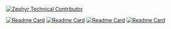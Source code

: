 <!--START_SECTION:badges-->
[![Zephyr Technical Contributor](https://images.credly.com/size/110x110/images/a77b7f85-70b0-42ab-9519-67ee509fbc0c/image.png)](http://www.credly.com/badges/c3ffae46-c33b-45c7-abf2-052ce8ef9e9c "Zephyr Technical Contributor")
<!--END_SECTION:badges-->

<!-- [![Readme Card](https://github-readme-stats.vercel.app/api/pin?username=lukkelele&show_owner=true&theme=gruvbox&repo=LkEngine)](https://github.com/lukkelele/LkEngine) -->
<!-- 
 [![Readme Card](https://github-readme-stats.vercel.app/api/pin?username=lukkelele&show_owner=true&theme=calm&repo=LkEngine)](https://github.com/lukkelele/LkEngine)
 [![Readme Card](https://github-readme-stats.vercel.app/api/pin?username=lukkelele&show_owner=true&theme=calm&repo=L)](https://github.com/lukkelele/L)
 [![Readme Card](https://github-readme-stats.vercel.app/api/pin?username=lukkelele&show_owner=true&theme=calm&repo=LTesto)](https://github.com/lukkelele/LTesto)
 [![Readme Card](https://github-readme-stats.vercel.app/api/pin?username=lukkelele&show_owner=true&theme=calm&repo=louise)](https://github.com/lukkelele/louise)
-->
 [![Readme Card](https://github-readme-stats.vercel.app/api/pin?username=lukkelele&show_owner=false&theme=calm&repo=LkEngine)](https://github.com/lukkelele/LkEngine)
 [![Readme Card](https://github-readme-stats.vercel.app/api/pin?username=lukkelele&show_owner=false&theme=calm&repo=L)](https://github.com/lukkelele/L)
 [![Readme Card](https://github-readme-stats.vercel.app/api/pin?username=lukkelele&show_owner=false&theme=calm&repo=LTesto)](https://github.com/lukkelele/LTesto)
 [![Readme Card](https://github-readme-stats.vercel.app/api/pin?username=lukkelele&show_owner=false&theme=calm&repo=louise)](https://github.com/lukkelele/louise)
